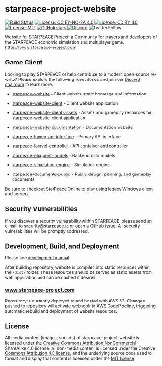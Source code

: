 # starpeace-project-website
[![Build Status](https://travis-ci.org/starpeace-project/starpeace-project-website.svg)](https://travis-ci.org/starpeace-project/starpeace-project-website)
[![License: CC BY-NC-SA 4.0](https://img.shields.io/badge/License-CC%20BY--NC--SA%204.0-lightgrey.svg)](https://creativecommons.org/licenses/by-nc-sa/4.0/)
[![License: CC BY 4.0](https://img.shields.io/badge/License-CC%20BY%204.0-lightgrey.svg)](https://creativecommons.org/licenses/by/4.0/)
[![License: MIT](https://img.shields.io/badge/License-MIT-yellow.svg)](https://opensource.org/licenses/MIT)
[![GitHub stars](https://img.shields.io/github/stars/starpeace-project/starpeace-project-website.svg)](https://github.com/starpeace-project/starpeace-project-website/stargazers)
[![Discord](https://img.shields.io/discord/449310464321650703.svg)](https://discord.gg/TF9Bmsj)
![Twitter Follow](https://img.shields.io/twitter/follow/starpeace_io.svg?style=social&label=Follow)

Website for [STARPEACE Project](https://www.starpeace-project.com): a Community for players and developers of the STARPEACE economic simulation and multiplayer game. https://www.starpeace-project.com

## Game Client

Looking to play STARPEACE or help contribute to a modern open-source re-write? Please explore the following repositories and join our [Discord chatroom](https://discord.gg/TF9Bmsj) to learn more.

* [starpeace-website](https://github.com/starpeace-project/starpeace-website) - Client website static homeage and information
* [starpeace-website-client](https://github.com/starpeace-project/starpeace-website-client) - Client website application
* [starpeace-website-client-assets](https://github.com/starpeace-project/starpeace-website-client-assets) - Assets and gameplay resources for starpeace-website-client application
* [starpeace-website-documentation](https://github.com/starpeace-project/starpeace-website-documentation) - Documentation website

* [starpeace-lumen-api-interface](https://github.com/starpeace-project/starpeace-lumen-api-interface) - Primary API interface
* [starpeace-laravel-controller](https://github.com/starpeace-project/starpeace-laravel-controller) - API container and controller
* [starpeace-eloquent-models](https://github.com/starpeace-project/starpeace-eloquent-models) - Backend data models
* [starpeace-simulation-engine](https://github.com/starpeace-project/starpeace-simulation-engine) - Simulation engine

* [starpeace-documents-public](https://github.com/starpeace-project/starpeace-documents-public) - Public design, planning, and gameplay documents

Be sure to checkout [StarPeace Online](https://www.starpeaceonline.com) to play using legacy Windows client and servers.

## Security Vulnerabilities

If you discover a security vulnerability within STARPEACE, please send an e-mail to security@starpeace.io or open a [GitHub issue](https://github.com/starpeace-project/starpeace-project-website/issues). All security vulnerabilities will be promptly addressed.

## Development, Build, and Deployment

Please see [development manual](./DEVELOPMENT.md)

After building repository, website is compiled into static resources within the ```/dist/``` folder. These resources should be served as static assets from web application and can be cached if desired.

### www.starpeace-project.com

Repository is currently deployed to and hosted with AWS S3. Changes pushed to repository will activate webhook to AWS CodePipeline, triggering automatic rebuild and deployment of website resources.

## License

All media content (images, sounds) of starpeace-project-website is licensed under the [Creative Commons Attribution NonCommercial ShareAlike 4.0 license](https://creativecommons.org/licenses/by-nc-sa/4.0), all non-media content is licensed under the [Creative Commons Attribution 4.0 license](https://creativecommons.org/licenses/by/4.0), and the underlying source code used to format and display that content is licensed under the [MIT license](https://opensource.org/licenses/mit-license.php).

